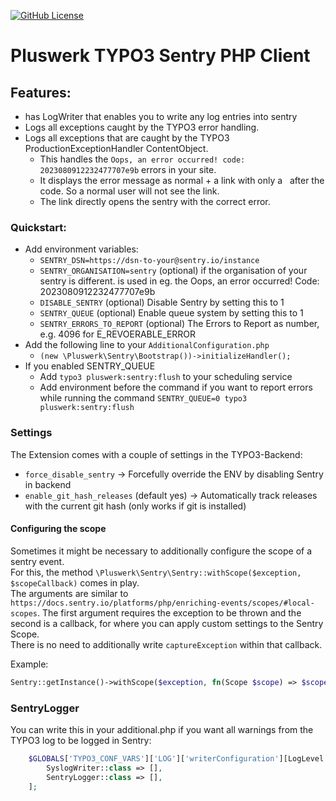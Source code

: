 [![GitHub License](https://img.shields.io/github/license/pluswerk/sentry.svg?style=flat-square)](https://github.com/pluswerk/sentry/blob/master/LICENSE.txt)

# Pluswerk TYPO3 Sentry PHP Client

## Features:

- has LogWriter that enables you to write any log entries into sentry
- Logs all exceptions caught by the TYPO3 error handling.
- Logs all exceptions that are caught by the TYPO3 ProductionExceptionHandler ContentObject.
  - This handles the `Oops, an error occurred! code: 2023080912232477707e9b` errors in your site.
  - It displays the error message as normal + a link with only a &nbsp; after the code. So a normal user will not see the link.
  - The link directly opens the sentry with the correct error.

### Quickstart:

- Add environment variables:
  - `SENTRY_DSN=https://dsn-to-your@sentry.io/instance`
  - `SENTRY_ORGANISATION=sentry` (optional) if the organisation of your sentry is different. is used in eg. the Oops, an error occurred! Code: 2023080912232477707e9b
  - `DISABLE_SENTRY` (optional) Disable Sentry by setting this to 1
  - `SENTRY_QUEUE` (optional) Enable queue system by setting this to 1
  - `SENTRY_ERRORS_TO_REPORT` (optional) The Errors to Report as number, e.g. 4096 for E_REVOERABLE_ERROR
- Add the following line to your `AdditionalConfiguration.php`
  - `(new \Pluswerk\Sentry\Bootstrap())->initializeHandler();`
- If you enabled SENTRY_QUEUE
  - Add `typo3 pluswerk:sentry:flush` to your scheduling service
  - Add environment before the command if you want to report errors while running the command `SENTRY_QUEUE=0 typo3 pluswerk:sentry:flush`

### Settings

The Extension comes with a couple of settings in the TYPO3-Backend:
- `force_disable_sentry` -> Forcefully override the ENV by disabling Sentry in backend
- `enable_git_hash_releases` (default yes) -> Automatically track releases with the current git hash (only works if git is installed)

#### Configuring the scope

Sometimes it might be necessary to additionally configure the scope of a sentry event.  
For this, the method `\Pluswerk\Sentry\Sentry::withScope($exception, $scopeCallback)` comes in play.  
The arguments are similar to `https://docs.sentry.io/platforms/php/enriching-events/scopes/#local-scopes`.
The first argument requires the exception to be thrown and the second is a callback, 
for where you can apply custom settings to the Sentry Scope.  
There is no need to additionally write `captureException` within that callback.

Example:
```php
Sentry::getInstance()->withScope($exception, fn(Scope $scope) => $scope->setTag('oops_code', $oopsCode));
```


### SentryLogger

You can write this in your additional.php if you want all warnings from the TYPO3 log to be logged in Sentry:

```php
    $GLOBALS['TYPO3_CONF_VARS']['LOG']['writerConfiguration'][LogLevel::WARNING] = [
        SyslogWriter::class => [],
        SentryLogger::class => [],
    ];
```

